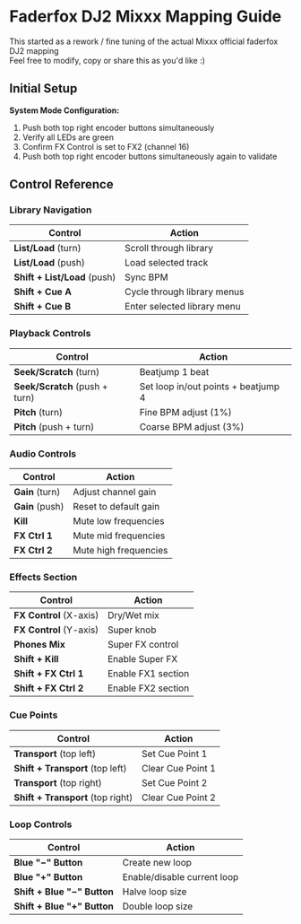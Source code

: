 # Faderfox DJ2 Mixxx Mapping Guide

This started as a rework / fine tuning of the actual Mixxx official faderfox DJ2 mapping  
Feel free to modify, copy or share this as you'd like :)  

## Initial Setup

**System Mode Configuration:**
1. Push both top right encoder buttons simultaneously
2. Verify all LEDs are green
3. Confirm FX Control is set to FX2 (channel 16)
3. Push both top right encoder buttons simultaneously again to validate

## Control Reference

### Library Navigation
| Control | Action |
|---------|--------|
| **List/Load** (turn) | Scroll through library |
| **List/Load** (push) | Load selected track |
| **Shift + List/Load** (push) | Sync BPM |
| **Shift + Cue A** | Cycle through library menus |
| **Shift + Cue B** | Enter selected library menu |

### Playback Controls
| Control | Action |
|---------|--------|
| **Seek/Scratch** (turn) | Beatjump 1 beat |
| **Seek/Scratch** (push + turn) | Set loop in/out points + beatjump 4 |
| **Pitch** (turn) | Fine BPM adjust (1%) |
| **Pitch** (push + turn) | Coarse BPM adjust (3%) |

### Audio Controls
| Control | Action |
|---------|--------|
| **Gain** (turn) | Adjust channel gain |
| **Gain** (push) | Reset to default gain |
| **Kill** | Mute low frequencies |
| **FX Ctrl 1** | Mute mid frequencies |
| **FX Ctrl 2** | Mute high frequencies |

### Effects Section
| Control | Action |
|---------|--------|
| **FX Control** (X-axis) | Dry/Wet mix |
| **FX Control** (Y-axis) | Super knob |
| **Phones Mix** | Super FX control |
| **Shift + Kill** | Enable Super FX |
| **Shift + FX Ctrl 1** | Enable FX1 section |
| **Shift + FX Ctrl 2** | Enable FX2 section |

### Cue Points
| Control | Action |
|---------|--------|
| **Transport** (top left) | Set Cue Point 1 |
| **Shift + Transport** (top left) | Clear Cue Point 1 |
| **Transport** (top right) | Set Cue Point 2 |
| **Shift + Transport** (top right) | Clear Cue Point 2 |

### Loop Controls
| Control | Action |
|---------|--------|
| **Blue "−" Button** | Create new loop |
| **Blue "+" Button** | Enable/disable current loop |
| **Shift + Blue "−" Button** | Halve loop size |
| **Shift + Blue "+" Button** | Double loop size |
